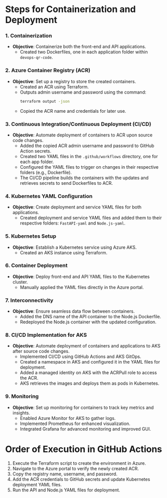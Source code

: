 # Steps for Containerization and Deployment

### 1. Containerization
- **Objective**: Containerize both the front-end and API applications.
  - Created two Dockerfiles, one in each application folder within `devops-qr-code`.

### 2. Azure Container Registry (ACR)
- **Objective**: Set up a registry to store the created containers.
  - Created an ACR using Terraform.
  - Outputs admin username and password using the command: 
    ```bash
    terraform output -json
    ```
  - Copied the ACR name and credentials for later use.

### 3. Continuous Integration/Continuous Deployment (CI/CD)
- **Objective**: Automate deployment of containers to ACR upon source code changes.
  - Added the copied ACR admin username and password to GitHub Action secrets.
  - Created two YAML files in the `.github/workflows` directory, one for each app folder.
  - Configured the YAML files to trigger on changes in their respective folders (e.g., Dockerfile).
  - The CI/CD pipeline builds the containers with the updates and retrieves secrets to send Dockerfiles to ACR.

### 4. Kubernetes YAML Configuration
- **Objective**: Create deployment and service YAML files for both applications.
  - Created deployment and service YAML files and added them to their respective folders: `FastAPI-yaml` and `Node.js-yaml`.

### 5. Kubernetes Setup
- **Objective**: Establish a Kubernetes service using Azure AKS.
  - Created an AKS instance using Terraform.

### 6. Container Deployment
- **Objective**: Deploy front-end and API YAML files to the Kubernetes cluster.
  - Manually applied the YAML files directly in the Azure portal.

### 7. Interconnectivity
- **Objective**: Ensure seamless data flow between containers.
  - Added the DNS name of the API container to the Node.js Dockerfile.
  - Redeployed the Node.js container with the updated configuration.

### 8. CI/CD Implementation for AKS
- **Objective**: Automate deployment of containers and applications to AKS after source code changes.
  - Implemented CI/CD using GitHub Actions and AKS GitOps.
  - Created a namespace in AKS and configured it in the YAML files for deployment.
  - Added a managed identity on AKS with the ACRPull role to access the ACR.
  - AKS retrieves the images and deploys them as pods in Kubernetes.

### 9. Monitoring
- **Objective**: Set up monitoring for containers to track key metrics and insights.
  - Enabled Azure Monitor for AKS to gather logs.
  - Implemented Prometheus for enhanced visualization.
  - Integrated Grafana for advanced monitoring and improved GUI.

# Order of Execution in GitHub Actions
1. Execute the Terraform script to create the environment in Azure.
2. Navigate to the Azure portal to verify the newly created ACR.
3. Copy the registry name, username, and password.
4. Add the ACR credentials to GitHub secrets and update Kubernetes deployment YAML files.
5. Run the API and Node.js YAML files for deployment.
